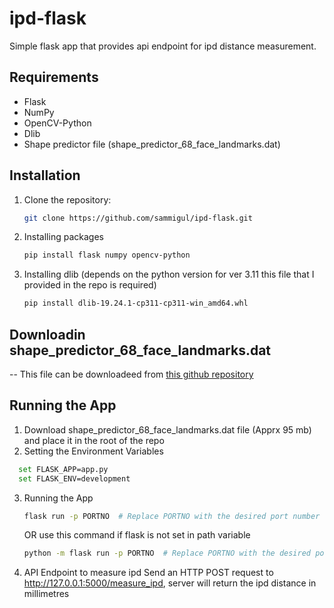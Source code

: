 # ipd-flask
Simple flask app that provides api endpoint for ipd distance measurement.

## Requirements

- Flask
- NumPy
- OpenCV-Python
- Dlib 
- Shape predictor file (shape_predictor_68_face_landmarks.dat)

## Installation

1. Clone the repository:

   ```bash
   git clone https://github.com/sammigul/ipd-flask.git
   
2. Installing packages
   ```bash 
   pip install flask numpy opencv-python
   ```
3. Installing dlib (depends on the python version for ver 3.11 this file that I provided in the repo is required)
   ```bash 
   pip install dlib-19.24.1-cp311-cp311-win_amd64.whl
   ```
## Downloadin shape_predictor_68_face_landmarks.dat
  -- This file can be downloadeed from [this github repository](https://github.com/italojs/facial-landmarks-recognition/blob/master/shape_predictor_68_face_landmarks.dat
)

## Running the App

1. Download shape_predictor_68_face_landmarks.dat file (Apprx 95 mb) and place it in the root of the repo
2. Setting the Environment Variables
  ```bash
    set FLASK_APP=app.py
    set FLASK_ENV=development
  ```
3. Running the App
   ```bash
   flask run -p PORTNO  # Replace PORTNO with the desired port number (default is 5000)
   ```
   OR use this command if flask is not set in path variable
   ```bash
   python -m flask run -p PORTNO  # Replace PORTNO with the desired port number (default is 5000)
   ```
5. API Endpoint to measure ipd
   Send an HTTP POST request to http://127.0.0.1:5000/measure_ipd, server will return the ipd distance in millimetres 
 


   
